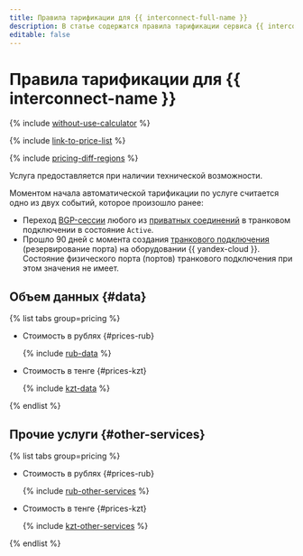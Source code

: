 ```yaml
---
title: Правила тарификации для {{ interconnect-full-name }}
description: В статье содержатся правила тарификации сервиса {{ interconnect-name }}.
editable: false
---
```


# Правила тарификации для {{ interconnect-name }}




{% include [without-use-calculator](../_includes/pricing/without-use-calculator.md) %}

{% include [link-to-price-list](../_includes/pricing/link-to-price-list.md) %}

{% include [pricing-diff-regions](../_includes/pricing-diff-regions.md) %}


Услуга предоставляется при наличии технической возможности.

Моментом начала автоматической тарификации по услуге считается одно из двух событий, которое произошло ранее:
* Переход [BGP-сессии](./concepts/priv-con.md#bgp-peering) любого из [приватных соединений](./concepts/priv-con.md) в транковом подключении в состояние `Active`.
* Прошло 90 дней с момента создания [транкового подключения](./concepts/trunk.md) (резервирование порта) на оборудовании {{ yandex-cloud }}. Состояние физического порта (портов) транкового подключения при этом значения не имеет.


## Объем данных {#data}


{% list tabs group=pricing %}

- Стоимость в рублях {#prices-rub}

  {% include [rub-data](../_pricing/interconnect/rub-data.md) %}

- Стоимость в тенге {#prices-kzt}

  {% include [kzt-data](../_pricing/interconnect/kzt-data.md) %}

{% endlist %}



## Прочие услуги {#other-services}


{% list tabs group=pricing %}

- Стоимость в рублях {#prices-rub}

  {% include [rub-other-services](../_pricing/interconnect/rub-other-services.md) %}

- Стоимость в тенге {#prices-kzt}

  {% include [kzt-other-services](../_pricing/interconnect/kzt-other-services.md) %}

{% endlist %}



